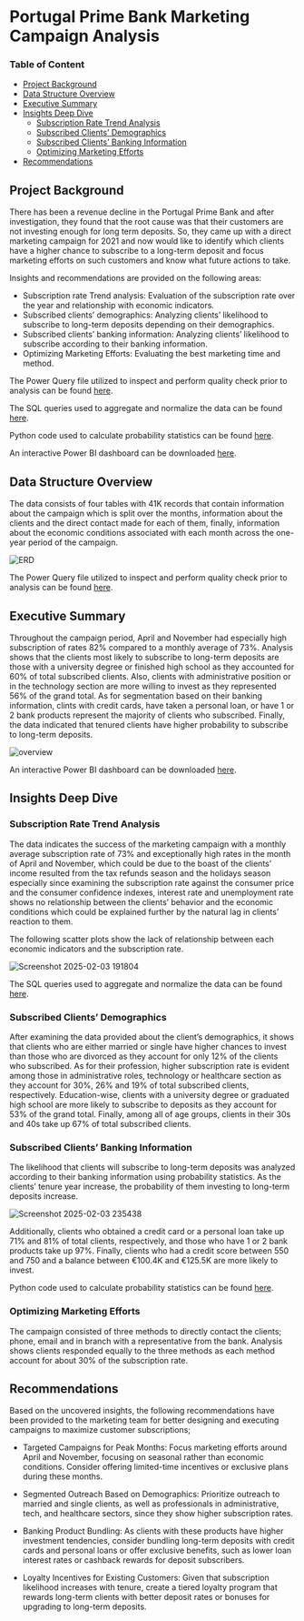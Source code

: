 # Portugal Prime Bank Marketing Campaign Analysis


### Table of Content
- [Project Background](#Project-Background)
- [Data Structure Overview](#Data-Structure-Overview)
- [Executive Summary](#Executive-Summary)
- [Insights Deep Dive](#Insights-DeepDive)
  - [Subscription Rate Trend Analysis](#Subscription-Rate-Trend-Analysis)
  - [Subscribed Clients’ Demographics](#Subscribed-Clients’-Demographics)
  - [Subscribed Clients’ Banking Information](#Subscribed-clients’-Banking-Information)
  - [Optimizing Marketing Efforts](#Optimizing-Marketing-Efforts)
- [Recommendations](#Recommendations)


## Project Background
There has been a revenue decline in the Portugal Prime Bank and after investigation, they found that the root cause was that their customers are not investing enough for long term deposits. So, they came up with a direct marketing campaign for 2021 and now would like to identify which clients have a higher chance to subscribe to a long-term deposit and focus marketing efforts on such customers and know what future actions to take.

Insights and recommendations are provided on the following areas:
-	Subscription rate Trend analysis: Evaluation of the subscription rate over the year and relationship with economic indicators.
-	Subscribed clients’ demographics: Analyzing clients’ likelihood to subscribe to long-term deposits depending on their demographics.
-	Subscribed clients’ banking information: Analyzing clients’ likelihood to subscribe according to their banking information.
-	Optimizing Marketing Efforts: Evaluating the best marketing time and method.

The Power Query file utilized to inspect and perform quality check prior to analysis can be found [here](marketing_campaign.xlsx).

The SQL queries used to aggregate and normalize the data can be found [here](marketing_campaign.sql).

Python code used to calculate probability statistics can be found [here](campaign_analysis.ipynb).

An interactive Power BI dashboard can be downloaded [here](marketing_campaign.pbix).

## Data Structure Overview
The data consists of four tables with 41K records that contain information about the campaign which is split over the months, information about the clients and the direct contact made for each of them, finally, information about the economic conditions associated with each month across the one-year period of the campaign. 

![ERD](https://github.com/user-attachments/assets/a5c41e69-8a5f-450b-93b4-dc6dd1acd08b)

The Power Query file utilized to inspect and perform quality check prior to analysis can be found [here](marketing_campaign.xlsx).

## Executive Summary
Throughout the campaign period, April and November had especially high subscription of rates 82% compared to a monthly average of 73%. Analysis shows that the clients most likely to subscribe to long-term deposits are those with a university degree or finished high school as they accounted for 60% of total subscribed clients. Also, clients with administrative position or in the technology section are more willing to invest as they represented 56% of the grand total. As for segmentation based on their banking information, clints with credit cards, have taken a personal loan, or have 1 or 2 bank products represent the majority of clients who subscribed. Finally, the data indicated that tenured clients have higher probability to subscribe to long-term deposits. 

![overview](https://github.com/user-attachments/assets/905f8d7c-09fa-43de-80d8-25367944f7a9)

An interactive Power BI dashboard can be downloaded [here](marketing_campaign.pbix).

## Insights Deep Dive
### Subscription Rate Trend Analysis
The data indicates the success of the marketing campaign with a monthly average subscription rate of 73% and exceptionally high rates in the month of April and November, which could be due to the boast of the clients’ income resulted from the tax refunds season and the holidays season especially since examining the subscription rate against the consumer price and the consumer confidence indexes, interest rate and unemployment rate shows no relationship between the clients’ behavior and the economic conditions which could be explained further by the natural lag in clients’ reaction to them.

The following scatter plots show the lack of relationship between each economic indicators and the subscription rate. 

![Screenshot 2025-02-03 191804](https://github.com/user-attachments/assets/d1028fd6-690e-4475-a3a4-2b92b92dc3a3)

The SQL queries used to aggregate and normalize the data can be found [here](marketing_campaign.sql).

### Subscribed Clients’ Demographics 
After examining the data provided about the client’s demographics, it shows that clients who are either married or single have higher chances to invest than those who are divorced as they account for only 12% of the clients who subscribed. As for their profession, higher subscription rate is evident among those in administrative roles, technology or healthcare section as they account for 30%, 26% and 19% of total subscribed clients, respectively. Education-wise, clients with a university degree or graduated high school are more likely to subscribe to deposits as they account for 53% of the grand total. Finally, among all of age groups, clients in their 30s and 40s take up 67% of total subscribed clients.

### Subscribed Clients’ Banking Information
The likelihood that clients will subscribe to long-term deposits was analyzed according to their banking information using probability statistics. As the clients’ tenure year increase, the probability of them investing to long-term deposits increase. 

![Screenshot 2025-02-03 235438](https://github.com/user-attachments/assets/2678d510-60ef-44ac-97e1-af52eeb28690)

Additionally, clients who obtained a credit card or a personal loan take up 71% and 81% of total clients, respectively, and those who have 1 or 2 bank products take up 97%. Finally, clients who had a credit score between 550 and 750 and a balance between €100.4K and €125.5K are more likely to invest.

Python code used to calculate probability statistics can be found [here](campaign_analysis.ipynb).

### Optimizing Marketing Efforts
The campaign consisted of three methods to directly contact the clients; phone, email and in branch with a representative from the bank. Analysis shows clients responded equally to the three methods as each method account for about 30% of the subscription rate.

## Recommendations
Based on the uncovered insights, the following recommendations have been provided to the marketing team for better designing and executing campaigns to maximize customer subscriptions;
- Targeted Campaigns for Peak Months:
Focus marketing efforts around April and November, focusing on seasonal rather than economic conditions. Consider offering limited-time incentives or exclusive plans during these months.

- Segmented Outreach Based on Demographics:
Prioritize outreach to married and single clients, as well as professionals in administrative, tech, and healthcare sectors, since they show higher subscription rates.

- Banking Product Bundling:
As clients with these products have higher investment tendencies, consider bundling long-term deposits with credit cards and personal loans or offer exclusive benefits, such as lower loan interest rates or cashback rewards for deposit subscribers.

- Loyalty Incentives for Existing Customers:
Given that subscription likelihood increases with tenure, create a tiered loyalty program that rewards long-term clients with better deposit rates or bonuses for upgrading to long-term deposits.
